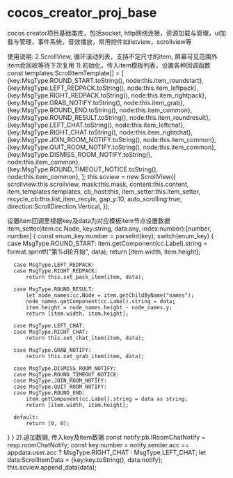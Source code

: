 # cocos_creator_proj_base
cocos creator项目基础类库，包括socket, http网络连接，资源加载与管理，ui加载与管理，事件系统，音效播放，常用控件如listview，scrollview等

使用说明:
2.ScrollView, 循环滚动列表，支持不定尺寸的item, 屏幕可见范围外item会回收等待下次复用
1).初始化，传入item模板列表，设置各种回调函数
const templates:ScrollItemTemplate[] = [
   {key:MsgType.ROUND_START.toString(), node:this.item_roundstart},
   {key:MsgType.LEFT_REDPACK.toString(), node:this.item_leftpack},
   {key:MsgType.RIGHT_REDPACK.toString(), node:this.item_rightpack},
   {key:MsgType.GRAB_NOTIFY.toString(), node:this.item_grab},
   {key:MsgType.ROUND_END.toString(), node:this.item_common},
   {key:MsgType.ROUND_RESULT.toString(), node:this.item_roundresult},
   {key:MsgType.LEFT_CHAT.toString(), node:this.item_leftchat},
   {key:MsgType.RIGHT_CHAT.toString(), node:this.item_rightchat},
   {key:MsgType.JOIN_ROOM_NOTIFY.toString(), node:this.item_common},
   {key:MsgType.QUIT_ROOM_NOTIFY.toString(), node:this.item_common},
   {key:MsgType.DISMISS_ROOM_NOTIFY.toString(), node:this.item_common},
   {key:MsgType.ROUND_TIMEOUT_NOTICE.toString(), node:this.item_common},
];
this.scview = new ScrollView({
    scrollview:this.scrollview,
    mask:this.mask,
    content:this.content,
    item_templates:templates,
    cb_host:this,
    item_setter:this.item_setter,
    recycle_cb:this.list_item_recyle,
    gap_y:10,
    auto_scrolling:true,
    direction:ScrollDirection.Vertical,
});

设置item回调里根据key及data为对应模板item节点设置数据
item_setter(item:cc.Node, key:string, data:any, index:number):[number, number]
{
  const enum_key:number = parseInt(key);
  switch(enum_key)
  {
      case MsgType.ROUND_START:
          item.getComponent(cc.Label).string = format.sprintf("第%d轮开始", data);
          return [item.width, item.height];

      case MsgType.LEFT_REDPACK:
      case MsgType.RIGHT_REDPACK:
          return this.set_pack_item(item, data);

      case MsgType.ROUND_RESULT:
          let node_names:cc.Node = item.getChildByName("names");
          node_names.getComponent(cc.Label).string = data;
          item.height = node_names.height - node_names.y;
          return [item.width, item.height];

      case MsgType.LEFT_CHAT:
      case MsgType.RIGHT_CHAT:
          return this.set_chat_item(item, data);

      case MsgType.GRAB_NOTIFY:
          return this.set_grab_item(item, data);

      case MsgType.DISMISS_ROOM_NOTIFY:
      case MsgType.ROUND_TIMEOUT_NOTICE:
      case MsgType.JOIN_ROOM_NOTIFY:
      case MsgType.QUIT_ROOM_NOTIFY:
      case MsgType.ROUND_END:
          item.getComponent(cc.Label).string = data as string;
          return [item.width, item.height];

      default:
          return [0, 0];
  }
}
2).追加数据, 传入key及item数据
const notify:pb.IRoomChatNotify = resp.roomChatNotify;
const key:number = notify.sender.acc == appdata.user.acc ? MsgType.RIGHT_CHAT : MsgType.LEFT_CHAT;
let data:ScrollItemData = {key:key.toString(), data:notify};
this.scview.append_data(data);

